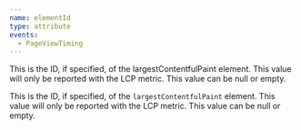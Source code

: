```yaml
---
name: elementId
type: attribute
events:
  - PageViewTiming
---
```


This is the ID, if specified, of the largestContentfulPaint element. This value will only be reported with the LCP metric. This value can be null or empty.

This is the ID, if specified, of the `largestContentfulPaint` element. This value will only be reported with the LCP metric. This value can be null or empty.